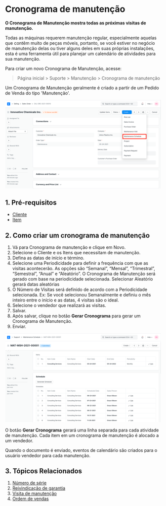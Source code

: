 # Cronograma de manutenção



**O Cronograma de Manutenção mostra todas as próximas visitas de manutenção.**


Todas as máquinas requerem manutenção regular, especialmente aquelas que contêm muito
de peças móveis, portanto, se você estiver no negócio de manutenção delas ou tiver
alguns deles em suas próprias instalações, esta é uma ferramenta útil para planejar um calendário de
atividades para sua manutenção.


Para criar um novo Cronograma de Manutenção, acesse:



> 
> Página inicial > Suporte > Manutenção > Cronograma de manutenção
> 
> 
> 


Um Cronograma de Manutenção geralmente é criado a partir de um Pedido de Venda do tipo 'Manutenção'.


![Cronograma de Manutenção SO](/files/so-maintenance-schedule.png)


## 1. Pré-requisitos


* [Cliente](/docs/pt/CRM/customer)
* [Item](/docs/pt/stock/item)


## 2. Como criar um cronograma de manutenção


1. Vá para Cronograma de manutenção e clique em Novo.
2. Selecione o Cliente e os Itens que necessitam de manutenção.
3. Defina as datas de início e término.
4. Selecione uma Periodicidade para definir a frequência com que as visitas acontecerão. As opções são “Semanal”, “Mensal”, “Trimestral”, “Semestral”, “Anual” e “Aleatório”. O Cronograma de Manutenção será gerado com base na periodicidade selecionada. Selecionar Aleatório gerará datas aleatórias
5. O Número de Visitas será definido de acordo com a Periodicidade selecionada. Ex: Se você selecionou Semanalmente e definiu o mês inteiro entre o início e as datas, 4 visitas são o ideal.
6. Selecione o vendedor que realizará as visitas.
7. Salvar.
8. Após salvar, clique no botão **Gerar Cronograma** para gerar um Cronograma de Manutenção.
9. Enviar.


![Programação de manutenção](/files/maintenance-schedule-1.png)


O botão **Gerar Cronograma** gerará uma linha separada para cada atividade de manutenção. Cada item em um cronograma de manutenção é alocado a um vendedor.


Quando o documento é enviado, eventos de calendário são criados para o usuário vendedor para cada manutenção.


## 3. Tópicos Relacionados


1. [Número de série](/docs/pt/stock/serial-no)
2. [Reivindicação de garantia](/docs/pt/support/warranty-claim)
3. [Visita de manutenção](/docs/pt/support/maintenance-visit)
4. [Ordem de vendas](/docs/pt/selling/sales-order)



